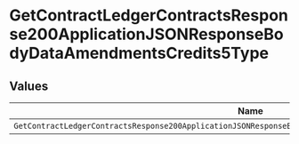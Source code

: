 # GetContractLedgerContractsResponse200ApplicationJSONResponseBodyDataAmendmentsCredits5Type


## Values

| Name                                                                                                       | Value                                                                                                      |
| ---------------------------------------------------------------------------------------------------------- | ---------------------------------------------------------------------------------------------------------- |
| `GetContractLedgerContractsResponse200ApplicationJSONResponseBodyDataAmendmentsCredits5TypeCreditCredited` | CREDIT_CREDITED                                                                                            |